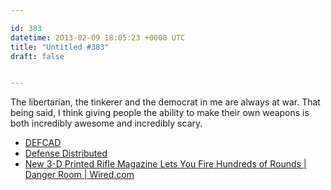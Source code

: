 ```yaml
---

id: 383
datetime: 2013-02-09 18:05:23 +0000 UTC
title: "Untitled #383"
draft: false


---
```


The libertarian, the tinkerer and the democrat in me are always at war. That being said, I think giving people the ability to make their own weapons is both incredibly awesome and incredibly scary. 

 
 * [DEFCAD](http://defcad.org/)
 * [Defense Distributed](http://defensedistributed.com/)
 * [New 3-D Printed Rifle Magazine Lets You Fire Hundreds of Rounds | Danger Room | Wired.com](http://www.wired.com/dangerroom/2013/02/printed-magazine/)


